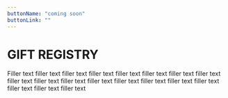 ```yaml
---
buttonName: "coming soon"
buttonLink: ""
---
```


<h1 id="registry">GIFT REGISTRY</h1>

Filler text filler text filler text filler text filler text filler text filler text filler text filler text filler text filler text filler text filler text filler text filler text filler text filler text filler text filler text
